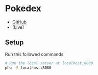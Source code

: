 # Pokedex

- [GitHub](https://github.com/maxime-baron/Pokedex)
- [Live]

## Setup
Run this followed commands:

``` bash
# Run the local server at localhost:8080
php -S localhost:8080
```
